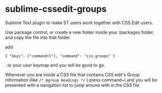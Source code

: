 sublime-cssedit-groups
======================

Sublime Text plugin to make ST users work together with CSS Edit users. 

Use package control, or create a new folder inside your /packages folder, and copy the file into that folder.

add

    { "keys": ["command+l"], "command": "css_groups" }

..to your user keymap and you will be good to go. 

Whenever you are inside a CSS file that contains CSS edit's Group information (like `/* @group Headings */` ) 
press command+l and you will be presented with a navigation list to jump around with in the CSS file. 


